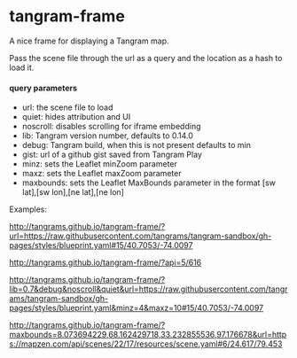 # tangram-frame
A nice frame for displaying a Tangram map.

Pass the scene file through the url as a query and the location as a hash to load it.

#### query parameters

- url: the scene file to load
- quiet: hides attribution and UI
- noscroll: disables scrolling for iframe embedding
- lib: Tangram version number, defaults to 0.14.0
- debug: Tangram build, when this is not present defaults to min
- gist: url of a github gist saved from Tangram Play
- minz: sets the Leaflet minZoom parameter
- maxz: sets the Leaflet maxZoom parameter
- maxbounds: sets the Leaflet MaxBounds parameter in the format [sw lat],[sw lon],[ne lat],[ne lon]

Examples:

http://tangrams.github.io/tangram-frame/?url=https://raw.githubusercontent.com/tangrams/tangram-sandbox/gh-pages/styles/blueprint.yaml#15/40.7053/-74.0097

http://tangrams.github.io/tangram-frame/?api=5/616

http://tangrams.github.io/tangram-frame/?lib=0.7&debug&noscroll&quiet&url=https://raw.githubusercontent.com/tangrams/tangram-sandbox/gh-pages/styles/blueprint.yaml&minz=4&maxz=10#15/40.7053/-74.0097

http://tangrams.github.io/tangram-frame/?maxbounds=8.073694229,68.162429718,33.232855536,97.176678&url=https://mapzen.com/api/scenes/22/17/resources/scene.yaml#6/24.617/79.453
